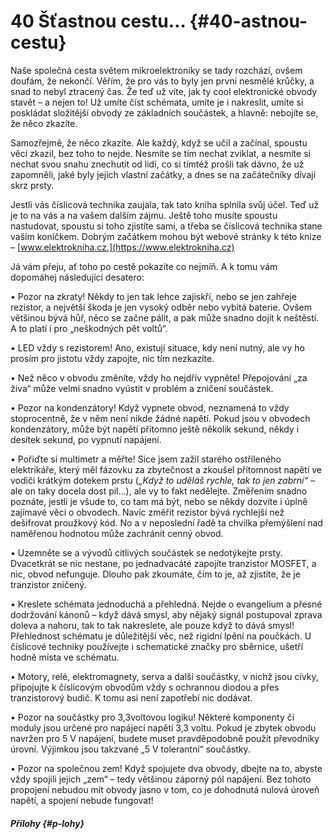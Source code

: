 # 40 Šťastnou cestu… {#40-astnou-cestu}

Naše společná cesta světem mikroelektroniky se tady rozchází, ovšem doufám, že nekončí. Věřím, že pro vás to byly jen první nesmělé krůčky, a snad to nebyl ztracený čas. Že teď už víte, jak ty cool elektronické obvody stavět – a nejen to! Už umíte číst schémata, umíte je i nakreslit, umíte si poskládat složitější obvody ze základních součástek, a hlavně: nebojíte se, že něco zkazíte.

Samozřejmě, že něco zkazíte. Ale každý, když se učil a začínal, spoustu věcí zkazil, bez toho to nejde. Nesmíte se tím nechat zviklat, a nesmíte si nechat svou snahu znechutit od lidí, co si tímtéž prošli tak dávno, že už zapomněli, jaké byly jejich vlastní začátky, a dnes se na začátečníky dívají skrz prsty.

Jestli vás číslicová technika zaujala, tak tato kniha splnila svůj účel. Teď už je to na vás a na vašem dalším zájmu. Ještě toho musíte spoustu nastudovat, spoustu si toho zjistíte sami, a třeba se číslicová technika stane vaším koníčkem. Dobrým začátkem mohou být webové stránky k této knize – [www.elektrokniha.cz.](https://www.elektrokniha.cz)

Já vám přeju, ať toho po cestě pokazíte co nejmíň. A k tomu vám dopomáhej následující desatero:

• Pozor na zkraty! Někdy to jen tak lehce zajiskří, nebo se jen zahřeje rezistor, a největší škoda je jen vysoký odběr nebo vybitá baterie. Ovšem většinou bývá hůř, něco se začne pálit, a pak může snadno dojít k neštěstí. A to platí i pro „neškodných pět voltů“.

• LED vždy s rezistorem! Ano, existují situace, kdy není nutný, ale vy ho prosím pro jistotu vždy zapojte, nic tím nezkazíte.

• Než něco v obvodu změníte, vždy ho nejdřív vypněte! Přepojování „za živa“ může velmi snadno vyústit v problém a zničení součástek.

• Pozor na kondenzátory! Když vypnete obvod, neznamená to vždy stoprocentně, že v něm není nikde žádné napětí. Pokud jsou v obvodech kondenzátory, může být napětí přítomno ještě několik sekund, někdy i desítek sekund, po vypnutí napájení.

• Pořiďte si multimetr a měřte! Sice jsem zažil starého ostříleného elektrikáře, který měl fázovku za zbytečnost a zkoušel přítomnost napětí ve vodiči krátkým dotekem prstu (_„Když to uděláš rychle, tak to jen zabrní“_ – ale on taky docela dost pil…), ale vy to fakt nedělejte. Změřením snadno poznáte, jestli je všude to, co tam má být, nebo se někdy dozvíte i úplně zajímavé věci o obvodech. Navíc změřit rezistor bývá rychlejší než dešifrovat proužkový kód. No a v neposlední řadě ta chvilka přemýšlení nad naměřenou hodnotou může zachránit cenný obvod.

• Uzemněte se a vývodů citlivých součástek se nedotýkejte prsty. Dvacetkrát se nic nestane, po jednadvacáté zapojíte tranzistor MOSFET, a nic, obvod nefunguje. Dlouho pak zkoumáte, čím to je, až zjistíte, že je tranzistor zničený.

• Kreslete schémata jednoduchá a přehledná. Nejde o evangelium a přesné dodržování kánonů – když dává smysl, aby nějaký signál postupoval zprava doleva a nahoru, tak to tak nakreslete, ale pouze když to dává smysl! Přehlednost schématu je důležitější věc, než rigidní lpění na poučkách. U číslicové techniky používejte i schematické značky pro sběrnice, ušetří hodně místa ve schématu.

• Motory, relé, elektromagnety, serva a další součástky, v nichž jsou cívky, připojujte k číslicovým obvodům vždy s ochrannou diodou a přes tranzistorový budič. K tomu asi není zapotřebí nic dodávat.

• Pozor na součástky pro 3,3voltovou logiku! Některé komponenty či moduly jsou určené pro napájecí napětí 3,3 voltu. Pokud je zbytek obvodu navržen pro 5 V napájení, budete muset pravděpodobně použít převodníky úrovní. Výjimkou jsou takzvané „5 V tolerantní“ součástky.

• Pozor na společnou zem! Když spojujete dva obvody, dbejte na to, abyste vždy spojili jejich „zem“ – tedy většinou záporný pól napájení. Bez tohoto propojení nebudou mít obvody jasno v tom, co je dohodnutá nulová úroveň napětí, a spojení nebude fungovat!

##### Přílohy {#p-lohy}
